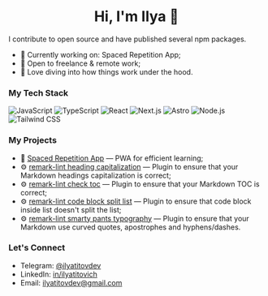 <h1 align="center">Hi, I'm Ilya 👋</h1>

I contribute to open source and have published several npm packages.

- 🔭 Currently working on: Spaced Repetition App;
- 💼 Open to freelance & remote work;
- 🧠 Love diving into how things work under the hood.

### My Tech Stack

![JavaScript](https://img.shields.io/badge/-JavaScript-black?style=flat-square&logo=javascript)
![TypeScript](https://img.shields.io/badge/-TypeScript-black?style=flat-square&logo=typescript)
![React](https://img.shields.io/badge/-React-black?style=flat-square&logo=react)
![Next.js](https://img.shields.io/badge/-Next.js-black?style=flat-square&logo=next.js)
![Astro](https://img.shields.io/badge/-Astro-black?style=flat-square&logo=astro)
![Node.js](https://img.shields.io/badge/-Node.js-black?style=flat-square&logo=node.js)
![Tailwind CSS](https://img.shields.io/badge/-TailwindCSS-black?style=flat-square&logo=tailwind-css)

### My Projects

- 🧠 [Spaced Repetition App](https://github.com/ilyatitovich/spaced_rep_app) — PWA for efficient learning;
- ⚙️ [remark-lint heading capitalization](https://github.com/ilyatitovich/remark-lint-heading-capitalization) — Plugin to ensure that your Markdown headings capitalization is correct;
- ⚙️ [remark-lint check toc](https://github.com/ilyatitovich/remark-lint-check-toc) — Plugin to ensure that your Markdown TOC is correct;
- ⚙️ [remark-lint code block split list](https://github.com/ilyatitovich/remark-lint-code-block-split-list) — Plugin to ensure that code block inside list doesn't split the list;
- ⚙️ [remark-lint smarty pants typography](https://github.com/ilyatitovich/remark-lint-smarty-pants-typography) — Plugin to ensure that your Markdown use curved quotes, apostrophes and hyphens/dashes.

### Let's Connect

- Telegram: [@ilyatitovdev](https://t.me/ilyatitovdev)
- LinkedIn: [in/ilyatitovich](https://www.linkedin.com/in/ilyatitovich/)
- Email: [ilyatitovdev@gmail.com](mailto:ilyatitovdev@gmail.com)

